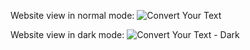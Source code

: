 Website view in normal mode:
![Convert Your Text](https://github.com/meaayush/Convert-Your-Text/assets/83123197/f26ab091-e38a-41a1-8af8-ae9155772fb9)


Website view in dark mode:
![Convert Your Text - Dark](https://github.com/meaayush/Convert-Your-Text/assets/83123197/84ed0362-6890-435e-a232-03182ba7c674)
